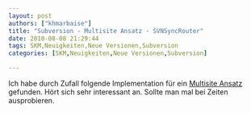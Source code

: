 ```yaml
---
layout: post
authors: ["khmarbaise"]
title: "Subversion - Multisite Ansatz - SVNSyncRouter"
date: 2010-08-08 21:29:44
tags: SKM,Neuigkeiten,Neue Versionen,Subversion
categories: [SKM,Neuigkeiten,Neue Versionen,Subversion]

---
```

Ich habe durch Zufall folgende Implementation für ein <a href="http://www.infosys.tuwien.ac.at/m2projects/at.ac.tuwien.infosys.svnsync/svnsync/index.html">Multisite Ansatz</a> gefunden. Hört sich sehr interessant an. Sollte man mal bei Zeiten ausprobieren.
